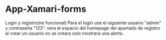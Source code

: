 # App-Xamari-forms
Login y registro(no funcional)
Para el login use el siguiente usuario "admin" y contraseña "123". vera el espacio del homepage
del apartado de registro al crear un usuario no se creara solo mostrara una alerta.  
